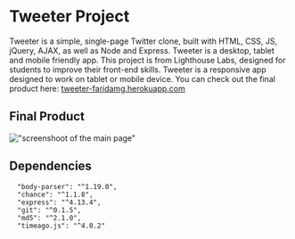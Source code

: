 # Tweeter Project

Tweeter is a simple, single-page Twitter clone, built with HTML, CSS, JS,
jQuery, AJAX, as well as Node and Express. Tweeter is a desktop, tablet and
mobile friendly app. This project is from Lighthouse Labs, designed for students
to improve their front-end skills. Tweeter is a responsive app designed to work
on tablet or mobile device. You can check out the final product here:
[tweeter-faridamg.herokuapp.com](tweeter-faridamg.herokuapp.com)

## Final Product

!["screenshoot of the main page"](https://github.com/faridamoussaeff/tweeter/blob/master/docs/tweeter.gif)

## Dependencies

```
  "body-parser": "^1.19.0",
  "chance": "^1.1.8",
  "express": "^4.13.4",
  "git": "^0.1.5",
  "md5": "^2.1.0",
  "timeago.js": "^4.0.2"
```

